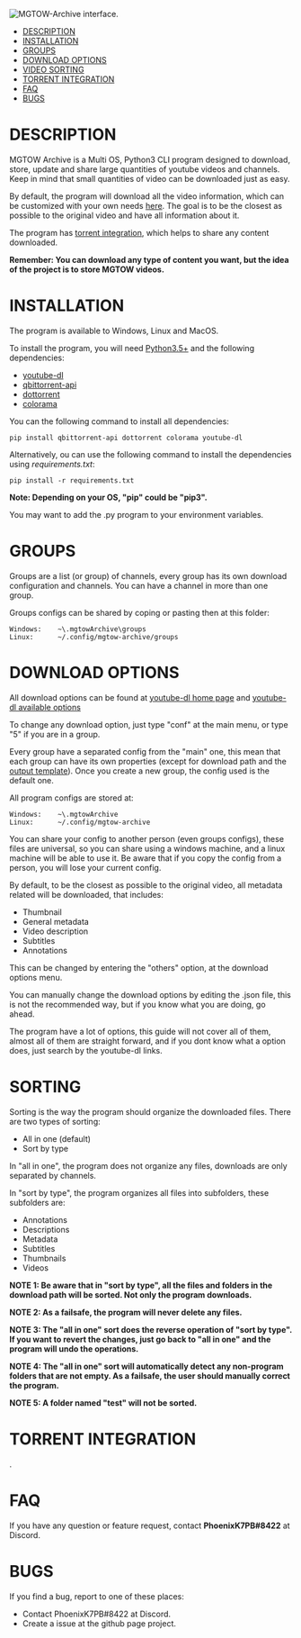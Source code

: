 ![MGTOW-Archive interface.](https://i.imgur.com/qe60Skq.png)

- [DESCRIPTION](#description)
- [INSTALLATION](#installation)
- [GROUPS](#groups)
- [DOWNLOAD OPTIONS](#download-options)
- [VIDEO SORTING](#sorting)
- [TORRENT INTEGRATION](#torrent-integration)
- [FAQ](#faq)
- [BUGS](#bugs)

# DESCRIPTION

MGTOW Archive is a Multi OS, Python3 CLI program 
designed to download, store, update and share large quantities of youtube videos and channels. Keep in mind that small 
quantities of video can be downloaded just as easy.

By default, the program will download all the video information, which can be customized with your own needs 
[here](#download-options). The goal is to be the closest as possible to the original video and have all 
information about it.

The program has [torrent integration](#torrent-integration), which helps to share any content downloaded.

**Remember: You can download any type of content you want, but the idea of the project is to store MGTOW videos.**

# INSTALLATION

The program is available to Windows, Linux and MacOS.

To install the program, you will need [Python3.5+](https://www.python.org/downloads/ "Python download page.") and the following dependencies:
* [youtube-dl](https://github.com/ytdl-org/youtube-dl "Youtube-dl home page.")
* [qbittorrent-api](https://pypi.org/project/qbittorrent-api/ "QBittorrent-api home page.")
* [dottorrent](https://dottorrent.readthedocs.io/en/latest/install.html "Dottorrent home page.")
* [colorama](https://github.com/tartley/colorama "Colorama home page")

You can the following command to install all dependencies:
```
pip install qbittorrent-api dottorrent colorama youtube-dl
```
Alternatively, ou can use the following command to install the dependencies using _requirements.txt_:
```
pip install -r requirements.txt
```
**Note: Depending on your OS, "pip" could be "pip3".**

You may want to add the .py program to your environment variables.

# GROUPS

Groups are a list (or group) of channels, every group has its own download configuration and channels. You can have a channel in more than one group.

Groups configs can be shared by coping or pasting then at this folder:
```
Windows:    ~\.mgtowArchive\groups
Linux:      ~/.config/mgtow-archive/groups
```

# DOWNLOAD OPTIONS

All download options can be found at [youtube-dl home page](https://github.com/ytdl-org/youtube-dl/blob/master/README.md "Youtube-dl README.md") 
and [youtube-dl available options](https://github.com/ytdl-org/youtube-dl/blob/3e4cedf9e8cd3157df2457df7274d0c842421945/youtube_dl/YoutubeDL.py#L137-L312 "Youtube-dl options for embedding.")

To change any download option, just type "conf" at the main menu, or type "5" if you are in a group.

Every group have a separated config from the "main" one, this mean that each group can have its own properties (except for download path and the [output template](https://github.com/ytdl-org/youtube-dl/blob/master/README.md#output-template "Read this for more info about the output template.")).
Once you create a new group, the config used is the default one.

All program configs are stored at:
```
Windows:    ~\.mgtowArchive
Linux:      ~/.config/mgtow-archive
```
You can share your config to another person (even groups configs), these files are universal, so you can share using a windows machine, and a linux machine will be able to use it. Be aware that if you copy the config from a person, you will lose your current config.

By default, to be the closest as possible to the original video, all metadata related will be downloaded, that includes: 
* Thumbnail
* General metadata
* Video description
* Subtitles
* Annotations

This can be changed by entering the "others" option, at the download options menu.

You can manually change the download options by editing the .json file, this is not the recommended way, but if you know what you are doing, go ahead.

The program have a lot of options, this guide will not cover all of them, almost all of them are straight forward, and if you dont know what a option does, just search by the youtube-dl links.

# SORTING

Sorting is the way the program should organize the downloaded files. There are two types of sorting:

- All in one (default)
- Sort by type

In "all in one", the program does not organize any files, downloads are only separated by channels.

In "sort by type", the program organizes all files into subfolders, these subfolders are:
- Annotations
- Descriptions
- Metadata
- Subtitles
- Thumbnails
- Videos

**NOTE 1: Be aware that in "sort by type", all the files and folders in the download path will be sorted. Not only the program downloads.**

**NOTE 2: As a failsafe, the program will never delete any files.**

**NOTE 3: The "all in one" sort does the reverse operation of "sort by type". If you want to revert the changes, just go back to "all in one" and the program will undo the operations.**

**NOTE 4: The "all in one" sort will automatically detect any non-program folders that are not empty. As a failsafe, the user should manually correct the program.**

**NOTE 5: A folder named "test" will not be sorted.**

# TORRENT INTEGRATION

.

# FAQ

If you have any question or feature request, contact  **PhoenixK7PB#8422** at Discord.

# BUGS

If you find a bug, report to one of these places:
* Contact PhoenixK7PB#8422 at Discord.
* Create a issue at the github page project.
